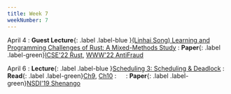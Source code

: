 ```yaml
---
title: Week 7
weekNumber: 7
---
```


April 4
: **Guest Lecture**{: .label .label-blue }[(Linhai Song) Learning and Programming Challenges of Rust: A Mixed-Methods Study](https://songlh.github.io/)
    : **Paper**{: .label .label-green}[ICSE'22 Rust](https://dl.acm.org/doi/10.1145/3510003.3510164), [WWW'22 AntiFraud](https://dl.acm.org/doi/10.1145/3485447.3512230)


April 6
: **Lecture**{: .label .label-blue }[Scheduling 3: Scheduling & Deadlock](/sp23/assets/slides/lec12_scheduling3.pdf)
    : **Read**{: .label .label-green}[Ch9](https://pages.cs.wisc.edu/~remzi/OSTEP/cpu-sched-lottery.pdf), [Ch10](https://pages.cs.wisc.edu/~remzi/OSTEP/cpu-sched-multi.pdf)
: &emsp;
    : **Paper**{: .label .label-green}[NSDI'19 Shenango](https://www.usenix.org/conference/nsdi19/presentation/ousterhout)
